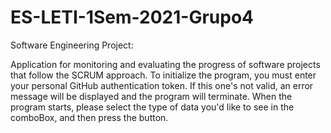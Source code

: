 # ES-LETI-1Sem-2021-Grupo4

Software Engineering Project:

Application for monitoring and evaluating the progress of software projects that follow the SCRUM approach.
To initialize the program, you must enter your personal GitHub authentication token. 
If this one's not valid, an error message will be displayed and the program will terminate.
When the program starts, please select the type of data you'd like to see in the comboBox, and then press the button.

